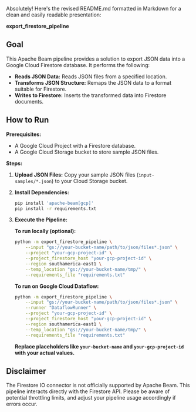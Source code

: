 Absolutely! Here's the revised README.md formatted in Markdown for a clean and easily readable presentation:

**export_firestore_pipeline**

## Goal

This Apache Beam pipeline provides a solution to export JSON data into a Google Cloud Firestore database. It performs the following:

* **Reads JSON Data:** Reads JSON files from a specified location.
* **Transforms JSON Structure:** Remaps the JSON data to a format suitable for Firestore.
* **Writes to Firestore:** Inserts the transformed data into Firestore documents.

## How to Run

**Prerequisites:**

* A Google Cloud Project with a Firestore database.
* A Google Cloud Storage bucket to store sample JSON files.

**Steps:**

1. **Upload JSON Files:** Copy your sample JSON files (`input-samples/*.json`) to your Cloud Storage bucket.

2. **Install Dependencies:**

   ```bash
   pip install 'apache-beam[gcp]'
   pip install -r requirements.txt 
   ```

3. **Execute the Pipeline:**

   **To run locally (optional):**

   ```bash
   python -m export_firestore_pipeline \
       --input "gs://your-bucket-name/path/to/json/files*.json" \
       --project "your-gcp-project-id" \
       --project_firestore_host "your-gcp-project-id" \
       --region southamerica-east1 \
       --temp_location "gs://your-bucket-name/tmp/" \
       --requirements_file "requirements.txt"
   ```

   **To run on Google Cloud Dataflow:**

   ```bash
   python -m export_firestore_pipeline \
       --input "gs://your-bucket-name/path/to/json/files*.json" \
       --runner "DataflowRunner" \
       --project "your-gcp-project-id" \
       --project_firestore_host "your-gcp-project-id" \
       --region southamerica-east1 \
       --temp_location "gs://your-bucket-name/tmp/" \
       --requirements_file "requirements.txt"
   ```

   **Replace placeholders like `your-bucket-name` and `your-gcp-project-id` with your actual values.**

## Disclaimer

The Firestore IO connector is not officially supported by Apache Beam. This pipeline interacts directly with the Firestore API. Please be aware of potential throttling limits, and adjust your pipeline usage accordingly if errors occur. 
